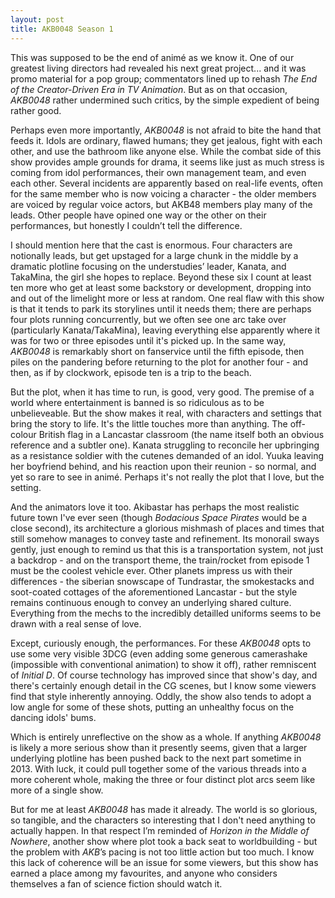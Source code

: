 ```yaml
---
layout: post
title: AKB0048 Season 1
---
```


This was supposed to be the end of anim&eacute; as we know it. One of our greatest living directors had revealed his next great project... and it was promo material for a pop group; commentators lined up to rehash *The End of the Creator-Driven Era in TV Animation*. But as on that occasion, *AKB0048* rather undermined such critics, by the simple expedient of being rather good.

Perhaps even more importantly, *AKB0048* is not afraid to bite the hand that feeds it. Idols are ordinary, flawed humans; they get jealous, fight with each other, and use the bathroom like anyone else. While the combat side of this show provides ample grounds for drama, it seems like just as much stress is coming from idol performances, their own management team, and even each other. Several incidents are apparently based on real-life events, often for the same member who is now voicing a character - the older members are voiced by regular voice actors, but AKB48 members play many of the leads. Other people have opined one way or the other on their performances, but honestly I couldn’t tell the difference.

I should mention here that the cast is enormous. Four characters are notionally leads, but get upstaged for a large chunk in the middle by a dramatic plotline focusing on the understudies’ leader, Kanata, and TakaMina, the girl she hopes to replace. Beyond these six I count at least ten more who get at least some backstory or development, dropping into and out of the limelight more or less at random. One real flaw with this show is that it tends to park its storylines until it needs them; there are perhaps four plots running concurrently, but we often see one arc take over (particularly Kanata/TakaMina), leaving everything else apparently where it was for two or three episodes until it's picked up. In the same way, *AKB0048* is remarkably short on fanservice until the fifth episode, then piles on the pandering before returning to the plot for another four - and then, as if by clockwork, episode ten is a trip to the beach.

But the plot, when it has time to run, is good, very good. The premise of a world where entertainment is banned is so ridiculous as to be unbelieveable. But the show makes it real, with characters and settings that bring the story to life. It's the little touches more than anything. The off-colour British flag in a Lancastar classroom (the name itself both an obvious reference and a subtler one). Kanata struggling to reconcile her upbringing as a resistance soldier with the cutenes demanded of an idol. Yuuka leaving her boyfriend behind, and his reaction upon their reunion - so normal, and yet so rare to see in anim&eacute;. Perhaps it's not really the plot that I love, but the setting.

And the animators love it too. Akibastar has perhaps the most realistic future town I've ever seen (though *Bodacious Space Pirates* would be a close second), its architecture a glorious mishmash of places and times that still somehow manages to convey taste and refinement. Its monorail sways gently, just enough to remind us that this is a transportation system, not just a backdrop - and on the transport theme, the train/rocket from episode 1 must be the coolest vehicle ever. Other planets impress us with their differences - the siberian snowscape of Tundrastar, the smokestacks and soot-coated cottages of the aforementioned Lancastar - but the style remains continuous enough to convey an underlying shared culture. Everything from the mechs to the incredibly detailled uniforms seems to be drawn with a real sense of love.

Except, curiously enough, the performances. For these *AKB0048* opts to use some very visible 3DCG (even adding some generous camerashake (impossible with conventional animation) to show it off), rather remniscent of *Initial D*. Of course technology has improved since that show's day, and there's certainly enough detail in the CG scenes, but I know some viewers find that style inherently annoying. Oddly, the show also tends to adopt a low angle for some of these shots, putting an unhealthy focus on the dancing idols' bums.

Which is entirely unreflective on the show as a whole. If anything *AKB0048* is likely a more serious show than it presently seems, given that a larger underlying plotline has been pushed back to the next part sometime in 2013. With luck, it could pull together some of the various threads into a more coherent whole, making the three or four distinct plot arcs seem like more of a single show.

But for me at least *AKB0048* has made it already. The world is so glorious, so tangible, and the characters so interesting that I don't need anything to actually happen. In that respect I’m reminded of *Horizon in the Middle of Nowhere*, another show where plot took a back seat to worldbuilding - but the problem with  *AKB*’s pacing is not too little action but too much. I know this lack of coherence will be an issue for some viewers, but this show has earned a place among my favourites, and anyone who considers themselves a fan of science fiction should watch it.